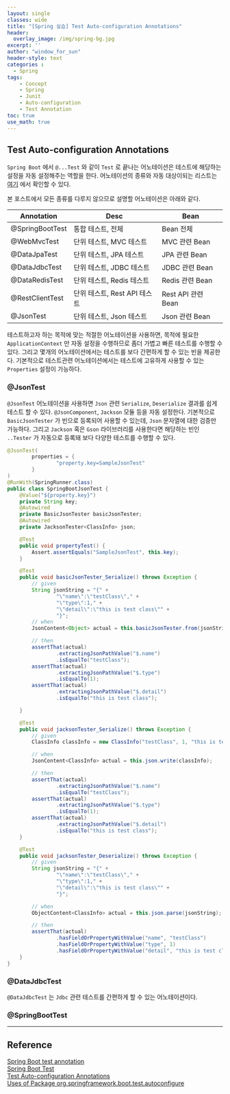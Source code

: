 ```yaml
--- 
layout: single
classes: wide
title: "[Spring 실습] Test Auto-configuration Annotations"
header:
  overlay_image: /img/spring-bg.jpg
excerpt: ''
author: "window_for_sun"
header-style: text
categories :
  - Spring
tags:
    - Concept
    - Spring
    - Junit
    - Auto-configuration
    - Test Annotation
toc: true
use_math: true
---  
```


## Test Auto-configuration Annotations
`Spring Boot` 에서 `@...Test` 와 같이 `Test` 로 끝나는 어노테이션은 테스트에 해당하는 설정을 자동 설정해주는 역할을 한다. 
어노테이션의 종류와 자동 대상이되는 리스트는 [여기](https://docs.spring.io/spring-boot/docs/current/reference/html/appendix-test-auto-configuration.html#test-auto-configuration)
에서 확인할 수 있다.  

본 포스트에서 모든 종류를 다루지 않으므로 설명할 어노테이션은 아래와 같다. 

Annotation|Desc|Bean
---|---|---
@SpringBootTest|통합 테스트, 전체|Bean 전체
@WebMvcTest|단위 테스트, MVC 테스트|MVC 관련 Bean
@DataJpaTest|단위 테스트, JPA 테스트|JPA 관련 Bean
@DataJdbcTest|단위 테스트, JDBC 테스트|JDBC 관련 Bean
@DataRedisTest|단위 테스트, Redis 테스트|Redis 관련 Bean
@RestClientTest|단위 테스트, Rest API 테스트|Rest API 관련 Bean
@JsonTest|단위 테스트, Json 테스트|Json 관련 Bean

테스트하고자 하는 목적에 맞는 적절한 어노테이션을 사용하면, 
목적에 필요한 `ApplicationContext` 만 자동 설정을 수행하므로 좀더 가볍고 빠른 테스트를 수행할 수 있다. 
그리고 몇개의 어노테이션에서는 테스트를 보다 간편하게 할 수 있는 빈을 제공한다. 
기본적으로 테스트관련 어노테이션에서는 테스트에 고유하게 사용할 수 있는 `Properties` 설정이 가능하다. 

### @JsonTest
`@JsonTest` 어노테이션을 사용하면 `Json` 관련 `Serialize`, `Deserialize` 결과를 쉽게 테스트 할 수 있다. 
`@JsonComponent`, `Jackson` 모듈 등을 자동 설정한다. 
기본적으로 `BasicJsonTester` 가 빈으로 등록되어 사용할 수 있는데, `Json` 문자열에 대한 검증만 가능하다. 
그리고 `Jackson` 혹은 `Gson` 라이브러리를 사용한다면 해당하는 빈인 `..Tester` 가 자동으로 등록돼 보다 다양한 테스트를 수행할 수 있다. 

```java
@JsonTest(
        properties = {
                "property.key=SampleJsonTest"
        }
)
@RunWith(SpringRunner.class)
public class SpringBootJsonTest {
    @Value("${property.key}")
    private String key;
    @Autowired
    private BasicJsonTester basicJsonTester;
    @Autowired
    private JacksonTester<ClassInfo> json;

    @Test
    public void propertyTest() {
        Assert.assertEquals("SampleJsonTest", this.key);
    }

    @Test
    public void basicJsonTester_Serialize() throws Exception {
        // given
        String jsonString = "{" +
                "\"name\":\"testClass\"," +
                "\"type\":1," +
                "\"detail\":\"this is test class\"" +
                "}";
        // when
        JsonContent<Object> actual = this.basicJsonTester.from(jsonString);

        // then
        assertThat(actual)
                .extractingJsonPathValue("$.name")
                .isEqualTo("testClass");
        assertThat(actual)
                .extractingJsonPathValue("$.type")
                .isEqualTo(1);
        assertThat(actual)
                .extractingJsonPathValue("$.detail")
                .isEqualTo("this is test class");

    }

    @Test
    public void jacksonTester_Serialize() throws Exception {
        // given
        ClassInfo classInfo = new ClassInfo("testClass", 1, "this is test class");

        // when
        JsonContent<ClassInfo> actual = this.json.write(classInfo);

        // then
        assertThat(actual)
                .extractingJsonPathValue("$.name")
                .isEqualTo("testClass");
        assertThat(actual)
                .extractingJsonPathValue("$.type")
                .isEqualTo(1);
        assertThat(actual)
                .extractingJsonPathValue("$.detail")
                .isEqualTo("this is test class");
    }

    @Test
    public void jacksonTester_Deserialize() throws Exception {
        // given
        String jsonString = "{" +
                "\"name\":\"testClass\"," +
                "\"type\":1," +
                "\"detail\":\"this is test class\"" +
                "}";

        // when
        ObjectContent<ClassInfo> actual = this.json.parse(jsonString);

        // then
        assertThat(actual)
                .hasFieldOrPropertyWithValue("name", "testClass")
                .hasFieldOrPropertyWithValue("type", 1)
                .hasFieldOrPropertyWithValue("detail", "this is test class");
    }
}
```  

### @DataJdbcTest
`@DataJdbcTest` 는 `Jdbc` 관련 테스트를 간편하게 할 수 있는 어노테이션이다. 









































































### @SpringBootTest
















































---
## Reference
[Spring Boot test annotation](http://wonwoo.ml/index.php/post/1926)  
[Spring Boot Test](https://cheese10yun.github.io/spring-boot-test/)  
[Test Auto-configuration Annotations](https://docs.spring.io/spring-boot/docs/current/reference/html/appendix-test-auto-configuration.html#test-auto-configuration)   
[Uses of Package org.springframework.boot.test.autoconfigure](https://docs.spring.io/spring-boot/docs/current/api/index.html?org/springframework/boot/test/autoconfigure/package-summary.html)   
